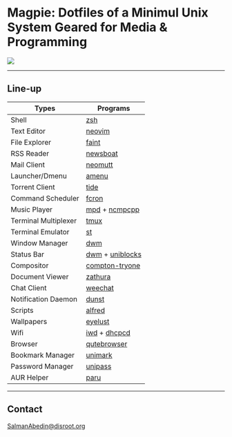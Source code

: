 # Magpie: Dotfiles of a Minimul Unix System Geared for Media & Programming

![](https://gitlab.com/salman-abedin/assets/-/raw/master/magpie/magpie2.png)

---

## Line-up

| Types                | Programs                                                                                                |
| -------------------- | ------------------------------------------------------------------------------------------------------- |
| Shell                | [zsh](http://www.zsh.org/)                                                                              |
| Text Editor          | [neovim](https://github.com/neovim/neovim)                                                              |
| File Explorer        | [faint](https://github.com/salman-abedin/faint)                                                         |
| RSS Reader           | [newsboat](https://github.com/newsboat/newsboat)                                                        |
| Mail Client          | [neomutt](https://github.com/neomutt/neomutt)                                                           |
| Launcher/Dmenu       | [amenu](https://github.com/salman-abedin/amenu)                                                         |
| Torrent Client       | [tide](https://github.com/salman-abedin/tide)                                                           |
| Command Scheduler    | [fcron](http://fcron.free.fr/)                                                                          |
| Music Player         | [mpd](https://github.com/MusicPlayerDaemon/MPD) + [ncmpcpp](https://github.com/ncmpcpp/ncmpcpp)         |
| Terminal Multiplexer | [tmux](https://github.com/tmux/tmux)                                                                    |
| Terminal Emulator    | [st](https://github.com/salman-abedin/st)                                                               |
| Window Manager       | [dwm](https://github.com/salman-abedin/dwm)                                                             |
| Status Bar           | [dwm](https://github.com/salman-abedin/dwm) + [uniblocks](https://github.com/salman-abedin/uniblocks)   |
| Compositor           | [compton-tryone](https://github.com/tryone144/compton)                                                  |
| Document Viewer      | [zathura](https://github.com/pwmt/zathura)                                                              |
| Chat Client          | [weechat](https://weechat.org/)                                                                         |
| Notification Daemon  | [dunst](https://github.com/dunst-project/dunst)                                                         |
| Scripts              | [alfred](https://github.com/salman-abedin/alfred)                                                       |
| Wallpapers           | [eyelust](https://github.com/salman-abedin/eyelust)                                                     |
| Wifi                 | [iwd](https://wiki.archlinux.org/index.php/Iwd) + [dhcpcd](https://wiki.archlinux.org/index.php/dhcpcd) |
| Browser              | [qutebrowser](https://github.com/qutebrowser/qutebrowser)                                               |
| Bookmark Manager     | [unimark](https://github.com/salman-abedin/unimark)                                                     |
| Password Manager     | [unipass](https://github.com/salman-abedin/unipass)                                                     |
| AUR Helper           | [paru](https://github.com/Morganamilo/paru)                                                             |

---

## Contact

SalmanAbedin@disroot.org
